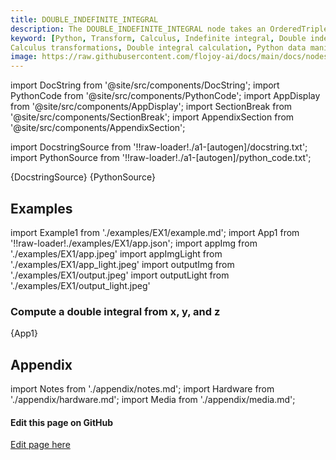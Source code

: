 ```yaml
---
title: DOUBLE_INDEFINITE_INTEGRAL
description: The DOUBLE_INDEFINITE_INTEGRAL node takes an OrderedTriple (x,y,z) and have the width and height parameter. It computes the double integral approximation according to the matrices dimensions given and it returns a matrix where each cell represents volume up to the given point.
keyword: [Python, Transform, Calculus, Indefinite integral, Double indefinite integral transformer, Calculus operations in Python, Data integration with Flojoy, Python integration calculations, 
Calculus transformations, Double integral calculation, Python data manipulation, Accurate data insights, Indefinite integration in Python]
image: https://raw.githubusercontent.com/flojoy-ai/docs/main/docs/nodes/TRANSFORMERS/CALCULUS/DOUBLE_INDEFINITE_INTEGRAL/examples/EX1/output.jpeg
---
```


[//]: # (Custom component imports)

import DocString from '@site/src/components/DocString';
import PythonCode from '@site/src/components/PythonCode';
import AppDisplay from '@site/src/components/AppDisplay';
import SectionBreak from '@site/src/components/SectionBreak';
import AppendixSection from '@site/src/components/AppendixSection';

[//]: # (Docstring)

import DocstringSource from '!!raw-loader!./a1-[autogen]/docstring.txt';
import PythonSource from '!!raw-loader!./a1-[autogen]/python_code.txt';

<DocString>{DocstringSource}</DocString>
<PythonCode GLink='TRANSFORMERS/CALCULUS/DOUBLE_INDEFINITE_INTEGRAL/DOUBLE_INDEFINITE_INTEGRAL.py'>{PythonSource}</PythonCode>

<SectionBreak />

[//]: # (Examples)

## Examples

import Example1 from './examples/EX1/example.md';
import App1 from '!!raw-loader!./examples/EX1/app.json';
import appImg from './examples/EX1/app.jpeg'
import appImgLight from './examples/EX1/app_light.jpeg'
import outputImg from './examples/EX1/output.jpeg'
import outputLight from './examples/EX1/output_light.jpeg'

### Compute a double integral from x, y, and z

<AppDisplay 
    nodeLabel='DOUBLE_INDEFINITE_INTEGRAL'
    appImg={appImg}
    appLight={appImgLight}
    outputLight={outputLight}
    outputImg={outputImg}
    >
    {App1}
</AppDisplay>

<Example1 />

<SectionBreak />

[//]: # (Appendix)

## Appendix

import Notes from './appendix/notes.md';
import Hardware from './appendix/hardware.md';
import Media from './appendix/media.md';

<AppendixSection index={0} folderPath='nodes/TRANSFORMERS/CALCULUS/DOUBLE_INDEFINITE_INTEGRAL/appendix/'><Notes /></AppendixSection>
<AppendixSection index={1} folderPath='nodes/TRANSFORMERS/CALCULUS/DOUBLE_INDEFINITE_INTEGRAL/appendix/'><Hardware /></AppendixSection>
<AppendixSection index={2} folderPath='nodes/TRANSFORMERS/CALCULUS/DOUBLE_INDEFINITE_INTEGRAL/appendix/'><Media /></AppendixSection>

<SectionBreak />

[//]: # (Edit page on GitHub)

#### Edit this page on GitHub

[Edit page here](https://github.com/flojoy-ai/docs/tree/main/docs/nodes/TRANSFORMERS/CALCULUS/DOUBLE_INDEFINITE_INTEGRAL)
